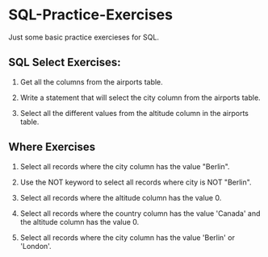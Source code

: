 # SQL-Practice-Exercises

Just some basic practice exercieses for SQL.

## SQL Select Exercises:

1) Get all the columns from the airports table.

2) Write a statement that will select the city column from the airports table.

3) Select all the different values from the altitude column in the airports table.

## Where Exercises

1) Select all records where the city column has the value "Berlin".

2) Use the NOT keyword to select all records where city is NOT "Berlin".

3) Select all records where the altitude column has the value 0.

4) Select all records where the country column has the value 'Canada' and the altitude column has the value 0.

5) Select all records where the city column has the value 'Berlin' or 'London'.
